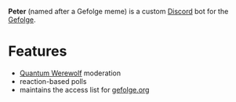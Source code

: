 **Peter** (named after a Gefolge meme) is a custom [Discord](https://discordapp.com/) bot for the [Gefolge](https://gefolge.org/).

# Features

* [Quantum Werewolf](https://github.com/dasgefolge/quantum-werewolf) moderation
* reaction-based polls
* maintains the access list for [gefolge.org](https://github.com/dasgefolge/gefolge.org)

